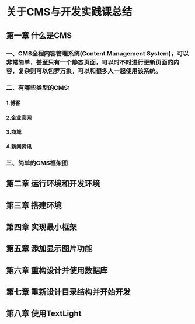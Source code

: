 # 关于CMS与开发实践课总结
## 第一章 什么是CMS
### 一、CMS全程内容管理系统(Content Management System)，可以非常简单，甚至只有一个静态页面，可以时不时进行更新页面的内容，复杂则可以包罗万象，可以和很多人一起使用该系统。
### 二、有哪些类型的CMS:
#### 1.博客
#### 2.企业官网
#### 3.商城
#### 4.新闻资讯
### 三、简单的CMS框架图

## 第二章 运行环境和开发环境
## 第三章 搭建环境
## 第四章 实现最小框架
## 第五章 添加显示图片功能
## 第六章 重构设计并使用数据库
## 第七章 重新设计目录结构并开始开发
## 第八章 使用TextLight
